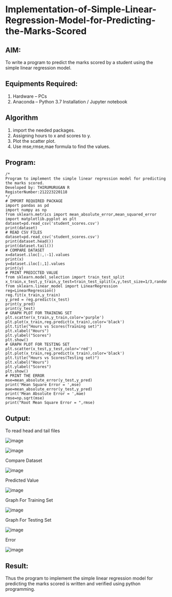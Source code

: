 # Implementation-of-Simple-Linear-Regression-Model-for-Predicting-the-Marks-Scored

## AIM:
To write a program to predict the marks scored by a student using the simple linear regression model.

## Equipments Required:
1. Hardware – PCs
2. Anaconda – Python 3.7 Installation / Jupyter notebook

## Algorithm
1. import the needed packages.
2. Assigning hours to x and scores to y.
3. Plot the scatter plot.
4. Use mse,rmse,mae formula to find the values.

## Program:
```
/*
Program to implement the simple linear regression model for predicting the marks scored.
Developed by: THIRUMURUGAN R
RegisterNumber:212223220118
*/
# IMPORT REQUIRED PACKAGE
import pandas as pd
import numpy as np
from sklearn.metrics import mean_absolute_error,mean_squared_error
import matplotlib.pyplot as plt
dataset=pd.read_csv('student_scores.csv')
print(dataset)
# READ CSV FILES
dataset=pd.read_csv('student_scores.csv')
print(dataset.head())
print(dataset.tail())
# COMPARE DATASET
x=dataset.iloc[:,:-1].values
print(x)
y=dataset.iloc[:,1].values
print(y)
# PRINT PREDICTED VALUE
from sklearn.model_selection import train_test_split
x_train,x_test,y_train,y_test=train_test_split(x,y,test_size=1/3,random_state=0)
from sklearn.linear_model import LinearRegression
reg=LinearRegression()
reg.fit(x_train,y_train)
y_pred = reg.predict(x_test)
print(y_pred)
print(y_test)
# GRAPH PLOT FOR TRAINING SET
plt.scatter(x_train,y_train,color='purple')
plt.plot(x_train,reg.predict(x_train),color='black')
plt.title("Hours vs Scores(Training set)")
plt.xlabel("Hours")
plt.ylabel("Scores")
plt.show()
# GRAPH PLOT FOR TESTING SET
plt.scatter(x_test,y_test,color='red')
plt.plot(x_train,reg.predict(x_train),color='black')
plt.title("Hours vs Scores(Testing set)")
plt.xlabel("Hours")
plt.ylabel("Scores")
plt.show()
# PRINT THE ERROR
mse=mean_absolute_error(y_test,y_pred)
print('Mean Square Error = ',mse)
mae=mean_absolute_error(y_test,y_pred)
print('Mean Absolute Error = ',mae)
rmse=np.sqrt(mse)
print("Root Mean Square Error = ",rmse)

```

## Output:
To read head and tail files

![image](https://github.com/user-attachments/assets/48df5cf8-00dd-4445-b1fb-94d00ee811b6)

![image](https://github.com/user-attachments/assets/505cbbf4-6bb1-4680-ae37-25bebf7710c2)

Compare Dataset

![image](https://github.com/user-attachments/assets/d8fdd3a5-7f7e-4536-bbbd-bc2be5f2b9ce)

Predicted Value

![image](https://github.com/user-attachments/assets/03062372-562c-496a-a3c0-847191df63f0)

Graph For Training Set 

![image](https://github.com/user-attachments/assets/e7d5a744-b98a-4de0-8985-94580e88dde5)

Graph For Testing Set

![image](https://github.com/user-attachments/assets/a49a6bc4-ee43-45f6-ab9f-f4b6650bc5c1)

Error

![image](https://github.com/user-attachments/assets/549fdd55-5f28-4798-aea6-29d6df0a2c91)


## Result:
Thus the program to implement the simple linear regression model for predicting the marks scored is written and verified using python programming.
